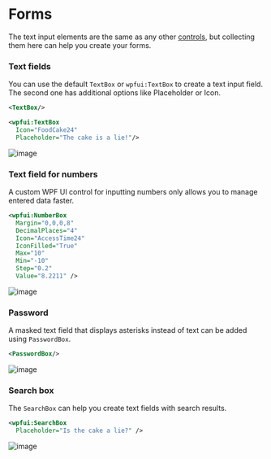 # Forms
The text input elements are the same as any other [controls](https://Wpf.Ui.lepo.co/documentation/controls), but collecting them here can help you create your forms.

### Text fields
You can use the default `TextBox` or `wpfui:TextBox` to create a text input field. The second one has additional options like Placeholder or Icon.

```xml
<TextBox/>
```

```xml
<wpfui:TextBox
  Icon="FoodCake24"
  Placeholder="The cake is a lie!"/>
```

![image](https://user-images.githubusercontent.com/13592821/158706248-50d4cd24-beab-4b00-be00-2dad92af10dc.png)

### Text field for numbers
A custom WPF UI control for inputting numbers only allows you to manage entered data faster.
```xml
<wpfui:NumberBox
  Margin="0,0,0,8"
  DecimalPlaces="4"
  Icon="AccessTime24"
  IconFilled="True"
  Max="10"
  Min="-10"
  Step="0.2"
  Value="8.2211" />
```

![image](https://user-images.githubusercontent.com/13592821/158706301-31a77f51-b893-45c2-bb56-6b907d9fd74d.png)

### Password
A masked text field that displays asterisks instead of text can be added using `PasswordBox`.
```xml
<PasswordBox/>
```

![image](https://user-images.githubusercontent.com/13592821/158706376-726d8527-539c-47b4-97a3-c567d1f05ab7.png)

### Search box
The `SearchBox` can help you create text fields with search results.
```xml
<wpfui:SearchBox
  Placeholder="Is the cake a lie?" />
```

![image](https://user-images.githubusercontent.com/13592821/158706416-c3f23eb4-0f10-4afd-b161-ee85086adadc.png)